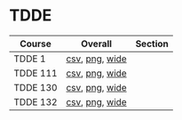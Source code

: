 # TDDE

| Course | Overall | Section |
| ------ | ------- | ------- |
| TDDE 1 | [csv](https://github.com/UCSD-Historical-Enrollment-Data/2025Winter/blob/main/overall/TDDE%201.csv), [png](https://raw.githubusercontent.com/UCSD-Historical-Enrollment-Data/2025Winter/main/plot_overall/TDDE%201.png), [wide](https://raw.githubusercontent.com/UCSD-Historical-Enrollment-Data/2025Winter/main/plot_overall_wide/TDDE%201.png) |  |
| TDDE 111 | [csv](https://github.com/UCSD-Historical-Enrollment-Data/2025Winter/blob/main/overall/TDDE%20111.csv), [png](https://raw.githubusercontent.com/UCSD-Historical-Enrollment-Data/2025Winter/main/plot_overall/TDDE%20111.png), [wide](https://raw.githubusercontent.com/UCSD-Historical-Enrollment-Data/2025Winter/main/plot_overall_wide/TDDE%20111.png) |  |
| TDDE 130 | [csv](https://github.com/UCSD-Historical-Enrollment-Data/2025Winter/blob/main/overall/TDDE%20130.csv), [png](https://raw.githubusercontent.com/UCSD-Historical-Enrollment-Data/2025Winter/main/plot_overall/TDDE%20130.png), [wide](https://raw.githubusercontent.com/UCSD-Historical-Enrollment-Data/2025Winter/main/plot_overall_wide/TDDE%20130.png) |  |
| TDDE 132 | [csv](https://github.com/UCSD-Historical-Enrollment-Data/2025Winter/blob/main/overall/TDDE%20132.csv), [png](https://raw.githubusercontent.com/UCSD-Historical-Enrollment-Data/2025Winter/main/plot_overall/TDDE%20132.png), [wide](https://raw.githubusercontent.com/UCSD-Historical-Enrollment-Data/2025Winter/main/plot_overall_wide/TDDE%20132.png) |  |
